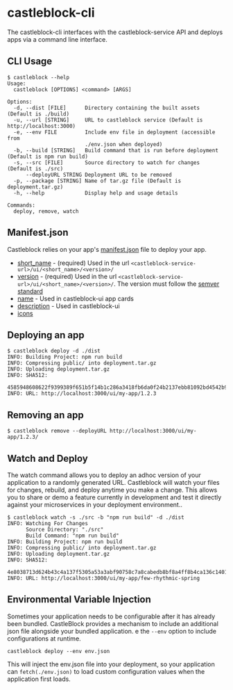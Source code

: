 # castleblock-cli

The castleblock-cli interfaces with the castleblock-service API and deploys apps via a command line interface.

## CLI Usage

```
$ castleblock --help
Usage:
  castleblock [OPTIONS] <command> [ARGS]

Options:
  -d, --dist [FILE]      Directory containing the built assets (Default is ./build)
  -u, --url [STRING]     URL to castleblock service (Default is http://localhost:3000)
  -e, --env FILE         Include env file in deployment (accessible from
                         ./env.json when deployed)
  -b, --build [STRING]   Build command that is run before deployment (Default is npm run build)
  -s, --src [FILE]       Source directory to watch for changes (Default is ./src)
      --deployURL STRING Deployment URL to be removed
  -p, --package [STRING] Name of tar.gz file (Default is deployment.tar.gz)
  -h, --help             Display help and usage details

Commands:
  deploy, remove, watch
```

## Manifest.json

Castleblock relies on your app's [manifest.json](https://developer.mozilla.org/en-US/docs/Mozilla/Add-ons/WebExtensions/manifest.json) file to deploy your app.

- [short_name](https://developer.mozilla.org/en-US/docs/Mozilla/Add-ons/WebExtensions/manifest.json/short_name) - (required) Used in the url `<castleblock-service-url>/ui/<short_name>/<version>/`
- [version](https://developer.mozilla.org/en-US/docs/Mozilla/Add-ons/WebExtensions/manifest.json/version) - (required) Used in the url `<castleblock-service-url>/ui/<short_name>/<version>/`. The version must follow the [semver standard](https://semver.org/)
- [name](https://developer.mozilla.org/en-US/docs/Mozilla/Add-ons/WebExtensions/manifest.json/name) - Used in castleblock-ui app cards
- [description](https://developer.mozilla.org/en-US/docs/Mozilla/Add-ons/WebExtensions/manifest.json/description) - Used in castleblock-ui
- [icons](https://developer.mozilla.org/en-US/docs/Mozilla/Add-ons/WebExtensions/manifest.json/icons)

## Deploying an app

```
$ castleblock deploy -d ./dist
INFO: Building Project: npm run build
INFO: Compressing public/ into deployment.tar.gz
INFO: Uploading deployment.tar.gz
INFO: SHA512:
      4585948608622f9399389f651b5f14b1c286a3418fb6da0f24b2137ebb81092bd4542b9e959ee8f9ba3b4532ee11dd569b721bfdb269f3f70bfe82efe9e540f5
INFO: URL: http://localhost:3000/ui/my-app/1.2.3
```

## Removing an app

```
$ castleblock remove --deployURL http://localhost:3000/ui/my-app/1.2.3/
```

## Watch and Deploy

The watch command allows you to deploy an adhoc version of your application to a randomly generated URL. Castleblock will watch your files for changes, rebuild, and deploy anytime you make a change. This allows you to share or demo a feature currently in development and test it directly against your microservices in your deployment environment..

```
$ castleblock watch -s ./src -b "npm run build" -d ./dist
INFO: Watching For Changes
      Source Directory: "./src"
      Build Command: "npm run build"
INFO: Building Project: npm run build
INFO: Compressing public/ into deployment.tar.gz
INFO: Uploading deployment.tar.gz
INFO: SHA512:
      4e8038713d624b43c4a137f5305a53a3abf90758c7a8cabedb8bf8a4ff8b4ca136c140193c742581c4392a1358b9e158e2a594ac8e3c391ec57de83febce82ad
INFO: URL: http://localhost:3000/ui/my-app/few-rhythmic-spring

```

## Environmental Variable Injection

Sometimes your application needs to be configurable after it has already been bundled. CastleBlock provides a mechanism to include an additional json file alongside your bundled application.
e the `--env` option to include configurations at runtime.

```
castleblock deploy --env env.json
```

This will inject the env.json file into your deployment, so your application can `fetch(./env.json)` to load custom configuration values when the application first loads.
